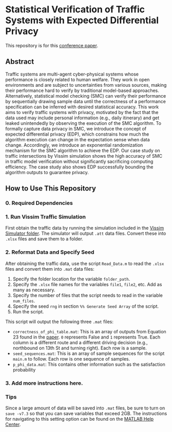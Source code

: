 # Statistical Verification of Traffic Systems with Expected Differential Privacy
This repository is for this [conference paper](https://arxiv.org/abs/2302.01388).

## Abstract
Traffic systems are multi-agent cyber-physical systems whose performance is closely related to human welfare. They work in open environments and are subject to uncertainties from various sources, making their performance hard to verify by traditional model-based approaches. Alternatively, statistical model checking (SMC) can verify their performance by sequentially drawing sample data until the correctness of a performance specification can be inferred with desired statistical accuracy. This work aims to verify traffic systems with privacy, motivated by the fact that the data used may include personal information (e.g., daily itinerary) and get leaked unintendedly by observing the execution of the SMC algorithm. To formally capture data privacy in SMC, we introduce the concept of expected differential privacy (EDP), which constrains how much the algorithm execution can change in the expectation sense when data change. Accordingly, we introduce an exponential randomization mechanism for the SMC algorithm to achieve the EDP. Our case study on traffic intersections by Vissim simulation shows the high accuracy of SMC in traffic model verification without significantly sacrificing computing efficiency. The case study also shows EDP successfully bounding the algorithm outputs to guarantee privacy.

## How to Use This Repository

### 0. Required Dependencies

### 1. Run Vissim Traffic Simulation
First obtain the traffic data by running the simulation included in the [Vissim Simulator folder](../main/Vissim%20Simulator). The simulator will output `.att` data files. Convert these into `.xlsx` files and save them to a folder.

### 2. Reformat Data and Specify Seed
After obtaining the traffic data, use the script `Read_Data.m` to read the `.xlsx` files and convert them into `.mat` data files:
1. Specify the folder location for the variable `folder_path`.
2. Specify the `.xlsx` file names for the variables `file1`, `file2`, etc. Add as many as necessary.
3. Specify the number of files that the script needs to read in the variable `num_files`.
4. Specify the seed `rng` in section `%% Generate Seed Array` of the script.
5. Run the script.

This script will output the following three `.mat` files:
- `correctness_of_phi_table.mat`: This is an array of outputs from Equation 23 found in the [paper](https://arxiv.org/abs/2302.01388). `0` represents False and `1` represents True. Each column is a different route and a different driving decision (e.g., northbound on 13th St and turning right). Each row is a sample.
- `seed_sequences.mat`: This is an array of sample sequences for the script `main.m` to follow. Each row is one sequence of samples.
- `p_phi_data.mat`: This contains other information such as the satisfaction probability 

### 3. Add more instructions here.

### Tips
Since a large amount of data will be saved into `.mat` files, be sure to turn on `save -v7.3` so that you can save variables that exceed 2GB. The instructions for navigating to this setting option can be found on the [MATLAB Help Center](https://www.mathworks.com/help/matlab/import_export/mat-file-versions.html).

